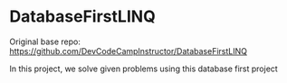 # DatabaseFirstLINQ

Original base repo: https://github.com/DevCodeCampInstructor/DatabaseFirstLINQ

In this project, we solve given problems using this database first project